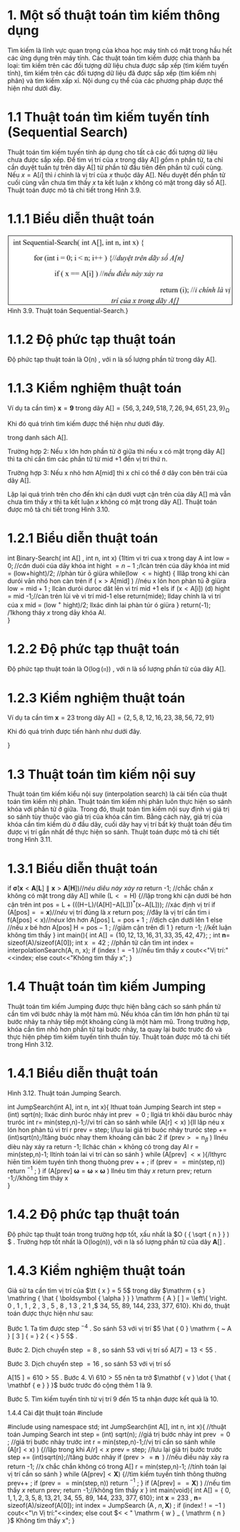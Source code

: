 

# 1. Một số thuật toán tìm kiếm thông dụng

Tìm kiếm là lĩnh vực quan trọng của khoa học máy tính có mặt trong hầu hết các ứng dụng trên máy tính. Các thuật toán tìm kiếm được chia thành ba loại: tìm kiếm trên các đối tượng dữ liệu chưa được sắp xếp (tìm kiếm tuyến tính), tìm kiếm trên các đối tượng dữ liệu đã được sắp xếp (tìm kiếm nhị phân) và tìm kiếm xấp xỉ. Nội dung cụ thể của các phương pháp được thể hiện như dưới đây.

# 1.1 Thuật toán tìm kiếm tuyến tính (Sequential Search)

Thuật toán tìm kiếm tuyến tính áp dụng cho tất cả các đối tượng dữ liệu chưa được sắp xếp. Để tìm vị trí của $x$ trong dãy A[] gồm n phần tử, ta chỉ cần duyệt tuần tự trên dãy A[] từ phần tử đầu tiên đến phần tử cuối cùng. Nếu $x = \mathsf { A } [ i ]$ thì $i$ chính là vị trí của $x$ thuộc dãy A[]. Nếu duyệt đến phần tử cuối cùng vẫn chưa tìm thấy $x$ ta kết luận $x$ không có mặt trong dãy số A[]. Thuật toán được mô tả chi tiết trong Hình 3.9.

# 1.1.1 Biểu diễn thuật toán

![](images/image1.jpg)  
Hình 3.9. Thuật toán Sequential-Search.}

# 1.1.2 Độ phức tạp thuật toán

Độ phức tạp thuật toán là ${ \mathrm { O } } ( { \mathrm { n } } )$ , với n là số lượng phần tử trong dãy A[].

# 1.1.3 Kiểm nghiệm thuật toán

Ví dụ ta cần tìm} $\mathbf { \boldsymbol { x } } = \mathbf { \boldsymbol { 9 } }$ trong dãy $\mathrm { A } [ \mathrm { ] } = \{ 5 6 , 3 , 2 4 9 , 5 1 8 , 7 , 2 6 , 9 4 , 6 5 1 , 2 3 , 9 \} _ { \mathrm { \Omega } }$



Khi đó quá trình tìm kiếm được thể hiện như dưới đây.



trong danh sách A[].

Trường hợp 2: Nếu x lớn hơn phần tử ở giữa thì nếu x có mặt trọng dãy A[] thì ta chỉ cần tìm các phần tử từ mid $+ 1$ đến vị trí thứ n.

Trường hợp 3: Nếu x nhỏ hơn A[mid] thì x chỉ có thể ở dãy con bên trái của dãy A[].

Lặp lại quá trình trên cho đến khi cận dưới vượt cận trên của dãy A[] mà vẫn chưa tìm thấy $x$ thì ta kết luận $x$ không có mặt trong dãy A[]. Thuật toán được mô tả chi tiết trong Hình 3.10.

# 1.2.1 Biểu diễn thuật toán

int Binary-Search( int $\mathsf { A } [ ]$ , int n, int x) {1ltim vi tri cua x trong day A int $\mathsf { l o w } = 0 ; / / c \hat { a } n$ duói cúa dāy khóa int hight $= n - 1$ ;/lcàn trén cúa dāy khóa int mid $=$ (low+hight)/2; //phàn túr ō giüra while(low $< =$ hight) $\{$ lllǎp trong khi càn durói vān nhó hon càn trén if ( × > A[mid] ) //néu x lón hon phàn tú ∂ giüra $\mathsf { l o w } = \mathsf { m i d } + 1$ ; llcàn durói duroc dǎt lēn vi trí mid $+ 1$ els if $( \mathsf { x } < \mathsf { A } [ \mathsf { i } ] )$ (d) hight $=$ mid -1;//càn trén lùi vè vi trí mid-1 else return(mide); llday chính là vi trí cúa x mid $=$ (low $^ +$ hight)/2; llxác dinh lai phàn túr ó giüra } return(-1); /1khong tháy $x$ trong dāy khóa AI.   
}

# 1.2.2 Độ phức tạp thuật toán

Độ phức tạp thuật toán là $\mathrm { O } ( \log ( \mathfrak { n } ) )$ , với n là số lượng phần tử của dãy A[].

# 1.2.3 Kiểm nghiệm thuật toán

Ví dụ ta cần tìm $\mathbf { x } = 2 3$ trong dãy $\mathrm { A [ ] } = \{ 2 , 5 , 8 , 1 2 , 1 6 , 2 3 , 3 8 , 5 6 , 7 2 , 9 1 \}$



Khi đó quá trình được tiến hành như dưới đây.



}

# 1.3 Thuật toán tìm kiếm nội suy

Thuật toán tìm kiếm kiểu nội suy (interpolation search) là cải tiến của thuật toán tìm kiếm nhị phân. Thuật toán tìm kiếm nhị phân luôn thực hiện so sánh khóa với phần tử ở giữa. Trong đó, thuật toán tìm kiếm nội suy định vị giá trị so sánh tùy thuộc vào giá trị của khóa cần tìm. Bằng cách này, giá trị của khóa cần tìm kiếm dù ở đầu dãy, cuối dãy hay vị trí bất kỳ thuật toán đều tìm được vị trí gần nhất để thực hiện so sánh. Thuật toán được mô tả chi tiết trong Hình 3.11.

# 1.3.1 Biểu diễn thuật toán



if $\mathbf { \dot { \sigma } } ( \mathbf { x } < \mathbf { A } [ \mathbf { L } ] \parallel \mathbf { x } > \mathbf { A } [ \mathbf { H } ] ) / / n \acute { e } u \ d i \hat { e } u \ n \dot { a } y \ x \dot { a } y \ r a$ return -1; //chắc chắn $x$ không có mặt trong dãy A[] while $\left( \mathrm { L } < = \mathrm { H } \right)$ {//lặp trong khi cận dưới bé hơn cận trên $\mathrm { i n t } \ \mathrm { p o s } = \mathrm { L } + ( ( \mathrm { ( H \mathrm { - } L ) } / ( \mathrm { A [ H ] \mathrm { - } A [ L ] ) } ) ^ { \ast } ( \mathrm { x \mathrm { - } A [ L ] ) } ) \mathrm { ; }$ //xác định vị trí if $( \mathrm { A } [ \mathrm { p o s } ] = = \mathbf { x } ) / / n \acute { e } u$ vị trí đúng là $x$ return pos; //đây là vị trí cần tìm i $\mathrm { f } \left( \mathrm { A } [ \mathrm { p o s } ] < \mathrm { x } \right) / / n \acute { e } u x$ lớn hơn A[pos] $\mathrm { L } = \mathsf { p o s } + 1$ ; //dịch cận dưới lên 1 else //nếu $x$ bé hơn A[pos] $\mathrm { H } = \mathsf { p o s } - 1$ ; //giảm cận trên đi 1 } return -1; //kết luận không tìm thấy } int main(){ int $\mathrm { A [ ] } = \{ 1 0 , 1 2 , 1 3 , 1 6 , 3 1 , 3 3 , 3 5 , 4 2 , 4 7 \} \mathrm { ; }$ ; int $\mathbf { n } =$ sizeof(A)/sizeof(A[0]); int x $= 4 2$ ; //phần tử cần tìm int index $=$ interpolationSearch(A, n, x); if (index $! = - 1$ )//nếu tìm thấy $x$ cout<<"Vị trí:"<<index; else cout<<"Không tìm thấy x"; }

# 1.4 Thuật toán tìm kiếm Jumping

Thuật toán tìm kiếm Jumping được thực hiện bằng cách so sánh phần tử cần tìm với bước nhảy là một hàm mũ. Nếu khóa cần tìm lớn hơn phần tử tại bước nhảy ta nhảy tiếp một khoảng cũng là một hàm mũ. Trong trường hợp, khóa cần tìm nhỏ hơn phần tử tại bước nhảy, ta quay lại bước trước đó và thực hiện phép tìm kiếm tuyến tính thuần túy. Thuật toán được mô tả chi tiết trong Hình 3.12.

# 1.4.1 Biểu diễn thuật toán

Hình 3.12. Thuật toán Jumping Search.   



int JumpSearch(int A], int n, int x){ Ithuat toán Jumping Search int step $=$ (int) sqrt(n); llxác dinh buróc nháy int prev $= 0$ ; llgiá tri khǒi dàu buróc nháy truróc int $\mathsf { r } =$ min(step,n)-1;//vi trí càn so sánh while $( \mathsf { A } [ \mathsf { r } ] < \mathsf { x } )$ ){ll lǎp néu x lón hon phàn tú vi trí r prev $=$ step; l/luu lai giá tri buóc nháy truróc step $+ =$ (int)sqrt(n);/ltǎng buóc nhay them khoáng cǎn bác 2 if $( \mathsf { p r e v } > = \mathsf { n } _ { \beta }$ ) llnéu dièu này xáy ra return -1; llchác chán × khōng có trong day Al r = min(step,n)-1; lltính toán lai vi trí càn so sánh } while (A[prev] $< \times$ ){/lthyrc hiēn tim kiém tuyén tinh thong thuòng $\scriptstyle { \mathsf { p r e v } } + +$ ; if $( \mathsf { p r e v } = = \mathsf { m i n } ( \mathsf { s t e p } , \mathsf { n } ) )$ return $^ { - 1 }$ ; } if (A[prev] $\mathbf { \omega } = \mathbf { \omega } \times \mathbf { \omega }$ ) lInéu tim tháy $x$ return prev; return -1;//khöng tim tháy x   
}

# 1.4.2 Độ phức tạp thuật toán

Độ phức tạp thuật toán trong trường hợp tốt, xấu nhất là $O ( { \sqrt { n } } ) $ . Trường hợp tốt nhất là O(log(n)), với n là số lượng phần tử của dãy $\mathbf { A } [ ]$ .

# 1.4.3 Kiểm nghiệm thuật toán

Giả sử ta cần tìm vị trí của $\tt { x } = 5 5$ trong dãy $\mathrm { s } \mathring { \hat { \boldsymbol { \alpha } } } \mathrm { A } [ ] = \left\{ \right. 0 , 1 , 1 , 2 , 3 , 5 , 8 , 1 3 , 2 1 ,$ 34, 55, 89, 144, 233, 377, 610}. Khi đó, thuật toán được thực hiện như sau:

Bước 1. Ta tìm được step $^ { - 4 }$ . So sánh 53 với vị trí $5 \hat { 0 } \mathrm { ~ A } [ 3 ] { = } 2 { < } 5 5$ .

Bước 2. Dịch chuyển step $= 8$ , so sánh 53 với vị trí số $\mathrm { A } [ 7 ] = 1 3 < 5 5$ .

Bước 3. Dịch chuyển step $= 1 6$ , so sánh 53 với vị trí số

A[15 $] { = } 6 1 0 { > } 5 5$ . Bước 4. Vì $6 1 0 { > } 5 5$ nên ta trở $\mathbf { v } \dot { \hat { \mathbf { e } } }$ bước trước đó cộng thêm 1 là 9.

Bước 5. Tìm kiếm tuyến tính từ vị trí 9 đến 15 ta nhận được kết quả là 10.

1.4.4 Cài đặt thuật toán #include <iostream>



#include <cmath> using namespace std; int JumpSearch(int A[], int n, int x){ //thuật toán Jumping Search int step $=$ (int) sqrt(n); //giá trị bước nhảy int prev $= 0$ ; //giá trị bước nhảy trước int r = min(step,n)-1;//vị trí cần so sánh while $( \mathrm { A } [ \mathrm { r } ] { < } \mathrm { x } )$ ) {//lặp trong khi $A / r ] { < } x$ prev $=$ step; //lưu lại giá trị bước trước step $+ =$ (int)sqrt(n);//tăng bước nhảy if $( \mathrm { p r e v } > = \mathbf { n } _ { \mathrm { ~ } }$ ) //nếu điều này xảy ra return -1; //x chắc chắn không có trong A[] r = min(step,n)-1; //tính toán lại vị trí cần so sánh } while $( \mathrm { A } [ \mathrm { p r e v } ] < \mathbf { X } )$ {//tìm kiếm tuyến tính thông thường $\mathrm { p r e v } { + + }$ ; if $( \mathrm { p r e v } = = \mathrm { m i n } ( \mathrm { s t e p } , \mathrm { n } ) )$ return $^ { - 1 }$ ; } if $( \mathrm { A } [ \mathrm { p r e v } ] = = \mathbf { X } )$ ) //nếu tìm thấy $x$ return prev; return -1;//không tìm thấy $x$ } int main(void){ int $\mathrm { A } [ \mathrm { ] } = \left\{ \ 0 , 1 , 1 , 2 , 3 , 5 , 8 , 1 3 , 2 1 , \right.$ 34, 55, 89, 144, 233, 377, 610}; int $\mathbf { x } = 2 3 3$ , $\mathbf { n } =$ sizeof(A)/sizeof(A[0]); int index $=$ JumpSearch $\scriptstyle ( \operatorname { A } , \ n , \mathbf { X } )$ ; if (index! $\scriptstyle ! = - 1$ ) cout<<"\n Vị trí:"<<index; else cout $< < " \mathrm { w } _ { \mathrm { n } }$ Không tìm thấy x"; }

